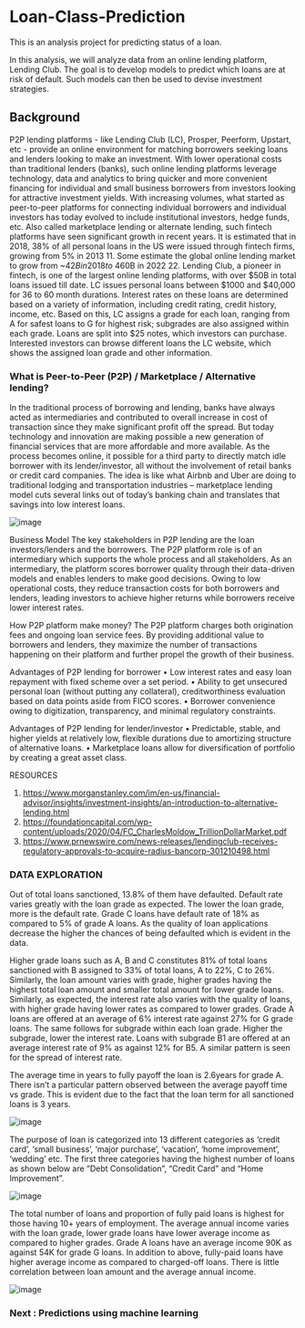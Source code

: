 # Loan-Class-Prediction
This is an analysis project for predicting status of a loan.

In this analysis, we will analyze data from an online lending platform, Lending Club. The goal is to
develop models to predict which loans are at risk of default. Such models can then be used to devise
investment strategies.

## Background
P2P lending platforms - like Lending Club (LC), Prosper, Peerform, Upstart, etc - provide an online
environment for matching borrowers seeking loans and lenders looking to make an investment. With
lower operational costs than traditional lenders (banks), such online lending platforms leverage
technology, data and analytics to bring quicker and more convenient financing for individual and small
business borrowers from investors looking for attractive investment yields. With increasing volumes,
what started as peer-to-peer platforms for connecting individual borrowers and individual investors has
today evolved to include institutional investors, hedge funds, etc. Also called marketplace lending or
alternate lending, such fintech platforms have seen significant growth in recent years. It is estimated
that in 2018, 38% of all personal loans in the US were issued through fintech firms, growing from 5% in
2013 11. Some estimate the global online lending market to grow from ~$42B in 2018 to ~$460B in 2022
22. Lending Club, a pioneer in fintech, is one of the largest online lending platforms, with over $50B in
total loans issued till date.
LC issues personal loans between $1000 and $40,000 for 36 to 60 month durations. Interest rates on these loans
are determined based on a variety of information, including credit rating, credit history, income, etc.
Based on this, LC assigns a grade for each loan, ranging from A for safest loans to G for highest risk;
subgrades are also assigned within each grade. Loans are split into $25 notes, which investors can
purchase. Interested investors can browse different loans the LC website, which shows the assigned loan
grade and other information.


### What is Peer-to-Peer (P2P) / Marketplace / Alternative lending?
In the traditional process of borrowing and lending, banks have always acted as intermediaries and contributed to overall increase in cost of transaction since they make significant profit off the spread. But today technology and innovation are making possible a new generation of financial services that are more affordable and more available. As the process becomes online, it possible for a third party to directly match idle borrower with its lender/investor, all without the involvement of retail banks or credit card companies. The idea is like what Airbnb and Uber are doing to traditional lodging and transportation industries – marketplace lending model cuts several links out of today’s banking chain and translates that savings into low interest loans.



![image](https://user-images.githubusercontent.com/35283246/140968466-1923a140-8a89-4ac0-8c53-f7c855cbf165.png)


Business Model
The key stakeholders in P2P lending are the loan investors/lenders and the borrowers. The P2P platform role is of an intermediary which supports the whole process and all stakeholders. As an intermediary, the platform scores borrower quality through their data-driven models and enables lenders to make good decisions. Owing to low operational costs, they reduce transaction costs for both borrowers and lenders, leading investors to achieve higher returns while borrowers receive lower interest rates.

How P2P platform make money?
The P2P platform charges both origination fees and ongoing loan service fees. By providing additional value to borrowers and lenders, they maximize the number of transactions happening on their platform and further propel the growth of their business.



Advantages of P2P lending for borrower
•	Low interest rates and easy loan repayment with fixed scheme over a set period.
•	Ability to get unsecured personal loan (without putting any collateral), creditworthiness evaluation based on data points aside from FICO scores. 
•	Borrower convenience owing to digitization, transparency, and minimal regulatory constraints.

Advantages of P2P lending for lender/investor
•	Predictable, stable, and higher yields at relatively low, flexible durations due to amortizing structure of alternative loans.
•	Marketplace loans allow for diversification of portfolio by creating a great asset class.

RESOURCES
1)	https://www.morganstanley.com/im/en-us/financial-advisor/insights/investment-insights/an-introduction-to-alternative-lending.html 
2)	https://foundationcapital.com/wp-content/uploads/2020/04/FC_CharlesMoldow_TrillionDollarMarket.pdf 
3)	https://www.prnewswire.com/news-releases/lendingclub-receives-regulatory-approvals-to-acquire-radius-bancorp-301210498.html 


### DATA EXPLORATION

Out of total loans sanctioned, 13.8% of them have defaulted. Default rate varies greatly with the loan grade as expected. The lower the loan grade, more is the default rate. Grade C loans have default rate of 18% as compared to 5% of grade A loans. As the quality of loan applications decrease the higher the chances of being defaulted which is evident in the data.

Higher grade loans such as A, B and C constitutes 81% of total loans sanctioned with B assigned to 33% of total loans, A to 22%, C to 26%. Similarly, the loan amount varies with grade, higher grades having the highest total loan amount and smaller total amount for lower grade loans. Similarly, as expected, the interest rate also varies with the quality of loans, with higher grade having lower rates as compared to lower grades. Grade A loans are offered at an average of 6% interest rate against 27% for G grade loans. The same follows for subgrade within each loan grade. Higher the subgrade, lower the interest rate. Loans with subgrade B1 are offered at an average interest rate of 9% as against 12% for B5. A similar pattern is seen for the spread of interest rate.

The average time in years to fully payoff the loan is 2.6years for grade A. There isn’t a particular pattern observed between the average payoff time vs grade. This is evident due to the fact that the loan term for all sanctioned loans is 3 years.

![image](https://user-images.githubusercontent.com/35283246/140969782-77414365-46ff-4483-b88b-a859e02f343c.png)


The purpose of loan is categorized into 13 different categories as ‘credit card’, ‘small business’, ‘major purchase’, ‘vacation’, ‘home improvement’, ‘wedding’ etc. The first three categories having the highest number of loans as shown below are “Debt Consolidation”, “Credit Card” and “Home Improvement”.

![image](https://user-images.githubusercontent.com/35283246/140969840-a7440113-4808-487c-91c0-12899568a29d.png)


The total number of loans and proportion of fully paid loans is highest for those having 10+ years of employment. The average annual income varies with the loan grade, lower grade loans have lower average income as compared to higher grades. Grade A loans have an average income 90K as against 54K for grade G loans. In addition to above, fully-paid loans have higher average income as compared to charged-off loans. There is little correlation between loan amount and the average annual income. 


![image](https://user-images.githubusercontent.com/35283246/140969915-b99ebb1f-5004-4684-ba50-b104f9ab7a73.png)



### Next : Predictions using machine learning






